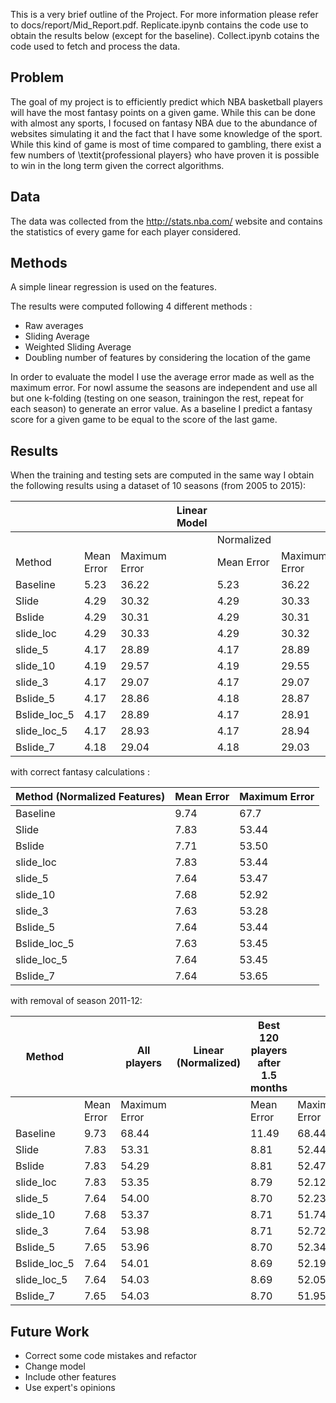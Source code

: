 This is a very brief outline of the Project. For more information please refer to docs/report/Mid_Report.pdf.
Replicate.ipynb contains the code use to obtain the results below (except for the baseline).
Collect.ipynb cotains the code used to fetch and process the data.


## Problem

The goal of my project is to efficiently predict which NBA basketball players will have the most fantasy points on a given game. While this can be done with almost any sports, I focused on fantasy NBA due to the abundance of websites simulating it and the fact that I have some knowledge of the sport. While this kind of game is most of time compared to gambling, there exist a few numbers of \textit{professional players} who have proven it is possible to win in the long term given the correct algorithms.

## Data

The data was collected from the http://stats.nba.com/ website and contains the statistics of every game for each player considered.

## Methods
A simple linear regression is used on the features.

The results were computed following 4 different methods :
- Raw averages
- Sliding Average
- Weighted Sliding Average
- Doubling number of features by considering the location of the game

In order to evaluate the model I use the average error made as well as the maximum error. For nowI assume the seasons are independent and use all but one k-folding (testing on one season, trainingon the rest, repeat for each season) to generate an error value. As a baseline I predict a fantasy score for a given game to be equal to the score of the last game.

## Results

When the training and testing sets are computed in the same way I obtain the following results using a dataset of 10 seasons (from 2005 to 2015):

|              |            |               | Linear Model |            |               |   | Ridge      |               |
|--------------|------------|---------------|--------------|------------|---------------|---|------------|---------------|
|              |            |               |              | Normalized |               |   |            |               |
| Method       | Mean Error | Maximum Error |              | Mean Error | Maximum Error |   | Mean Error | Maximum Error |
| Baseline     | 5.23       | 36.22         |              | 5.23       | 36.22         |   | 5.23       | 36.22         |
| Slide        | 4.29       | 30.32         |              | 4.29       | 30.33         |   | 4.29       | 30.33         |
| Bslide       | 4.29       | 30.31         |              | 4.29       | 30.31         |   | 4.29       | 30.32         |
| slide_loc    | 4.29       | 30.33         |              | 4.29       | 30.32         |   | 4.29       | 30.32         |
| slide_5      | 4.17       | 28.89         |              | 4.17       | 28.89         |   | 4.17       | 28.93         |
| slide_10     | 4.19       | 29.57         |              | 4.19       | 29.55         |   |            |               |
| slide_3      | 4.17       | 29.07         |              | 4.17       | 29.07         |   |            |               |
| Bslide_5     | 4.17       | 28.86         |              | 4.18       | 28.87         |   | 4.17       | 28.92         |
| Bslide_loc_5 | 4.17       | 28.89         |              | 4.17       | 28.91         |   |            |               |
| slide_loc_5  | 4.17       | 28.93         |              | 4.17       | 28.94         |   |            |               |
| Bslide_7     | 4.18       | 29.04         |              | 4.18       | 29.03         |   |            |               |

with correct fantasy calculations :

| Method (Normalized Features) | Mean Error | Maximum Error |
|------------------------------|------------|---------------|
| Baseline                     | 9.74       | 67.7          |
| Slide                        | 7.83       | 53.44         |
| Bslide                       | 7.71       | 53.50         |
| slide_loc                    | 7.83       | 53.44         |
| slide_5                      | 7.64       | 53.47         |
| slide_10                     | 7.68       | 52.92         |
| slide_3                      | 7.63       | 53.28         |
| Bslide_5                     | 7.64       | 53.44         |
| Bslide_loc_5                 | 7.63       | 53.45         |
| slide_loc_5                  | 7.64       | 53.45         |
| Bslide_7                     | 7.64       | 53.65         |

with removal of season 2011-12:

| Method       |            | All players   | Linear (Normalized) | Best 120 players after 1.5 months |               |
|--------------|------------|---------------|---------------------|-----------------------------------|---------------|
|              | Mean Error | Maximum Error |                     | Mean Error                        | Maximum Error |
| Baseline     | 9.73       | 68.44         |                     | 11.49                             | 68.44         |
| Slide        | 7.83       | 53.31         |                     | 8.81                              | 52.44         |
| Bslide       | 7.83       | 54.29         |                     | 8.81                              | 52.47         |
| slide_loc    | 7.83       | 53.35         |                     | 8.79                              | 52.12         |
| slide_5      | 7.64       | 54.00         |                     | 8.70                              | 52.23         |
| slide_10     | 7.68       | 53.37         |                     | 8.71                              | 51.74         |
| slide_3      | 7.64       | 53.98         |                     | 8.71                              | 52.72         |
| Bslide_5     | 7.65       | 53.96         |                     | 8.70                              | 52.34         |
| Bslide_loc_5 | 7.64       | 54.01         |                     | 8.69                              | 52.19         |
| slide_loc_5  | 7.64       | 54.03         |                     | 8.69                              | 52.05         |
| Bslide_7     | 7.65       | 54.03         |                     | 8.70                              | 51.95         |

## Future Work

- Correct some code mistakes and refactor
- Change model
- Include other features
- Use expert's opinions

